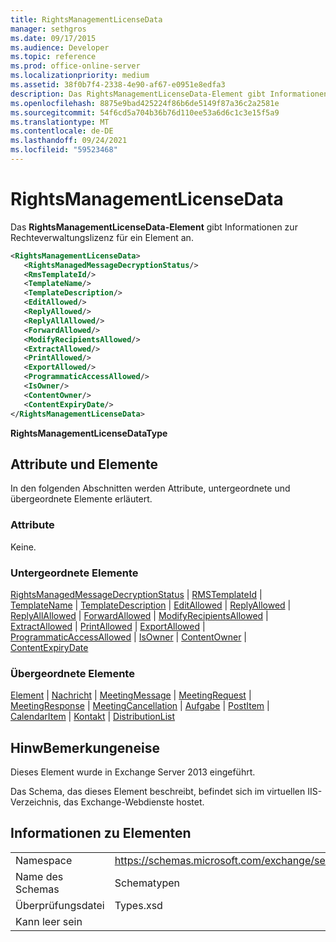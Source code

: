 ```yaml
---
title: RightsManagementLicenseData
manager: sethgros
ms.date: 09/17/2015
ms.audience: Developer
ms.topic: reference
ms.prod: office-online-server
ms.localizationpriority: medium
ms.assetid: 38f0b7f4-2338-4e90-af67-e0951e8edfa3
description: Das RightsManagementLicenseData-Element gibt Informationen zur Rechteverwaltungslizenz für ein Element an.
ms.openlocfilehash: 8875e9bad425224f86b6de5149f87a36c2a2581e
ms.sourcegitcommit: 54f6cd5a704b36b76d110ee53a6d6c1c3e15f5a9
ms.translationtype: MT
ms.contentlocale: de-DE
ms.lasthandoff: 09/24/2021
ms.locfileid: "59523468"
---
```

# <a name="rightsmanagementlicensedata"></a>RightsManagementLicenseData

Das **RightsManagementLicenseData-Element** gibt Informationen zur Rechteverwaltungslizenz für ein Element an. 
  
```XML
<RightsManagementLicenseData>
   <RightsManagedMessageDecryptionStatus/>
   <RmsTemplateId/>
   <TemplateName/>
   <TemplateDescription/>
   <EditAllowed/>
   <ReplyAllowed/>
   <ReplyAllAllowed/>
   <ForwardAllowed/>
   <ModifyRecipientsAllowed/>
   <ExtractAllowed/>
   <PrintAllowed/>
   <ExportAllowed/>
   <ProgrammaticAccessAllowed/>
   <IsOwner/>
   <ContentOwner/>
   <ContentExpiryDate/>
</RightsManagementLicenseData>
```

 **RightsManagementLicenseDataType**
## <a name="attributes-and-elements"></a>Attribute und Elemente

In den folgenden Abschnitten werden Attribute, untergeordnete und übergeordnete Elemente erläutert.
  
### <a name="attributes"></a>Attribute

Keine.
  
### <a name="child-elements"></a>Untergeordnete Elemente

[RightsManagedMessageDecryptionStatus](rightsmanagedmessagedecryptionstatus.md)  |  [RMSTemplateId](rmstemplateid.md)  |  [TemplateName](templatename.md)  |  [TemplateDescription](templatedescription.md)  |  [EditAllowed](editallowed.md)  |  [ReplyAllowed](replyallowed.md)  |  [ReplyAllAllowed](replyallallowed.md)  |  [ForwardAllowed](forwardallowed.md)  |  [ModifyRecipientsAllowed](modifyrecipientsallowed.md)  |  [ExtractAllowed](extractallowed.md)  |  [PrintAllowed](printallowed.md)  |  [ExportAllowed](exportallowed.md)  |  [ProgrammaticAccessAllowed](programmaticaccessallowed.md)  |  [IsOwner](isowner.md)  |  [ContentOwner](contentowner.md)  |  [ContentExpiryDate](contentexpirydate.md)
  
### <a name="parent-elements"></a>Übergeordnete Elemente

[Element](item.md)  |  [Nachricht](message-ex15websvcsotherref.md)  |  [MeetingMessage](meetingmessage.md)  |  [MeetingRequest](meetingrequest.md)  |  [MeetingResponse](meetingresponse.md)  |  [MeetingCancellation](meetingcancellation.md)  |  [Aufgabe](task.md)  |  [PostItem](postitem.md)  |  [CalendarItem](calendaritem.md)  |  [Kontakt](contact.md)  |  [DistributionList](distributionlist.md)
  
## <a name="remarks"></a>HinwBemerkungeneise

Dieses Element wurde in Exchange Server 2013 eingeführt.
  
Das Schema, das dieses Element beschreibt, befindet sich im virtuellen IIS-Verzeichnis, das Exchange-Webdienste hostet.
  
## <a name="element-information"></a>Informationen zu Elementen

|||
|:-----|:-----|
|Namespace  <br/> |https://schemas.microsoft.com/exchange/services/2006/types  <br/> |
|Name des Schemas  <br/> |Schematypen  <br/> |
|Überprüfungsdatei  <br/> |Types.xsd  <br/> |
|Kann leer sein  <br/> ||
   

